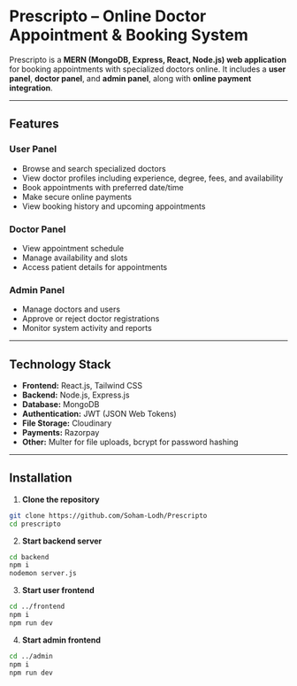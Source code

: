 # Prescripto – Online Doctor Appointment & Booking System
 

Prescripto is a **MERN (MongoDB, Express, React, Node.js) web application** for booking appointments with specialized doctors online. It includes a **user panel**, **doctor panel**, and **admin panel**, along with **online payment integration**.

---

## Features

### User Panel
- Browse and search specialized doctors
- View doctor profiles including experience, degree, fees, and availability
- Book appointments with preferred date/time
- Make secure online payments
- View booking history and upcoming appointments

### Doctor Panel
- View appointment schedule
- Manage availability and slots
- Access patient details for appointments

### Admin Panel
- Manage doctors and users
- Approve or reject doctor registrations
- Monitor system activity and reports

---

## Technology Stack

- **Frontend:** React.js, Tailwind CSS
- **Backend:** Node.js, Express.js
- **Database:** MongoDB
- **Authentication:** JWT (JSON Web Tokens)
- **File Storage:** Cloudinary
- **Payments:** Razorpay
- **Other:** Multer for file uploads, bcrypt for password hashing

---

## Installation

1. **Clone the repository**

```bash
git clone https://github.com/Soham-Lodh/Prescripto
cd prescripto
```
2. **Start backend server**
```bash
cd backend
npm i
nodemon server.js
```

3. **Start user frontend**
```bash
cd ../frontend
npm i
npm run dev
```

4. **Start admin frontend**
```bash
cd ../admin
npm i
npm run dev
```

